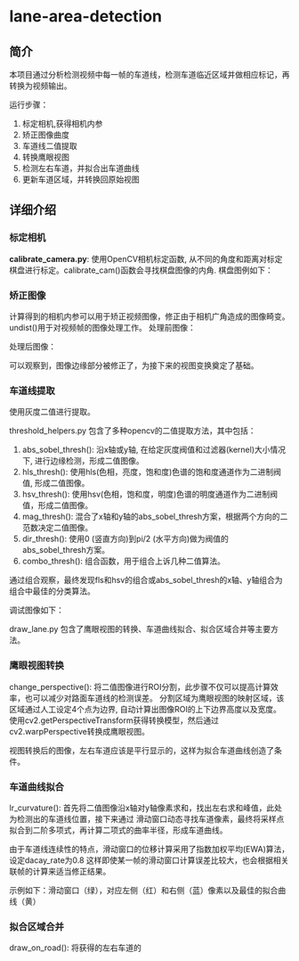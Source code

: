 # lane-area-detection

## 简介
本项目通过分析检测视频中每一帧的车道线，检测车道临近区域并做相应标记，再转换为视频输出。

运行步骤：

1. 标定相机,获得相机内参
2. 矫正图像曲度
3. 车道线二值提取
4. 转换鹰眼视图
5. 检测左右车道，并拟合出车道曲线
6. 更新车道区域，并转换回原始视图

## 详细介绍

### 标定相机

**calibrate_camera.py**:
使用OpenCV相机标定函数, 从不同的角度和距离对标定棋盘进行标定。calibrate_cam()函数会寻找棋盘图像的内角.
棋盘图例如下：

### 矫正图像

计算得到的相机内参可以用于矫正视频图像，修正由于相机广角造成的图像畸变。undist()用于对视频帧的图像处理工作。
处理前图像：

处理后图像：

可以观察到，图像边缘部分被修正了，为接下来的视图变换奠定了基础。

### 车道线提取

使用灰度二值进行提取。

threshold_helpers.py 包含了多种opencv的二值提取方法，其中包括：

1. abs_sobel_thresh(): 沿x轴或y轴, 在给定灰度阀值和过滤器(kernel)大小情况下, 进行边缘检测，形成二值图像。
2. hls_thresh(): 使用hls(色相，亮度，饱和度)色谱的饱和度通道作为二进制阀值, 形成二值图像。
3. hsv_thresh(): 使用hsv(色相，饱和度，明度)色谱的明度通道作为二进制阀值，形成二值图像。
4. mag_thresh(): 混合了x轴和y轴的abs_sobel_thresh方案，根据两个方向的二范数决定二值图像。
5. dir_thresh(): 使用0 (竖直方向)到pi/2 (水平方向)做为阀值的abs_sobel_thresh方案。
6. combo_thresh(): 组合函数，用于组合上诉几种二值算法。

通过组合观察，最终发现fls和hsv的组合或abs_sobel_thresh的x轴、y轴组合为组合中最佳的分类算法。

调试图像如下：

draw_lane.py 包含了鹰眼视图的转换、车道曲线拟合、拟合区域合并等主要方法。

### 鹰眼视图转换

change_perspective(): 将二值图像进行ROI分割，此步骤不仅可以提高计算效率，也可以减少对路面车道线的检测误差。
分割区域为鹰眼视图的映射区域，该区域通过人工设定4个点为边界, 自动计算出图像ROI的上下边界高度以及宽度。
使用cv2.getPerspectiveTransform获得转换模型，然后通过cv2.warpPerspective转换成鹰眼视图。

视图转换后的图像，左右车道应该是平行显示的，这样为拟合车道曲线创造了条件。

### 车道曲线拟合

lr_curvature(): 首先将二值图像沿x轴对y轴像素求和，找出左右求和峰值，此处为检测出的车道线位置，接下来通过
滑动窗口动态寻找车道像素，最终将采样点拟合到二阶多项式，再计算二项式的曲率半径，形成车道曲线。

由于车道线连续性的特点，滑动窗口的位移计算采用了指数加权平均(EWA)算法，设定dacay_rate为0.8
这样即使某一帧的滑动窗口计算误差比较大，也会根据相关联帧的计算来适当修正结果。

示例如下：滑动窗口（绿），对应左侧（红）和右侧（蓝）像素以及最佳的拟合曲线（黄）

### 拟合区域合并

draw_on_road(): 将获得的左右车道的